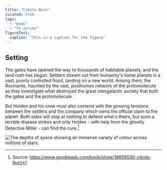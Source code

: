 ```yaml
---
title: "Cibola Burn"
curated: true
tags:
  - "book"
  - "tv series"
figureTest:
  caption: "This is a caption for the figure"
---
```


## Setting

The gates have opened the way to thousands of habitable planets, and the land rush has begun. Settlers stream out from humanity's home planets in a vast, poorly controlled flood, landing on a new world. Among them, the Rocinante, haunted by the vast, posthuman network of the protomolecule as they investigate what destroyed the great intergalactic society that built the gates and the protomolecule.

But Holden and his crew must also contend with the growing tensions between the settlers and the company which owns the official claim to the planet. Both sides will stop at nothing to defend what's theirs, but soon a terrible disease strikes and only Holden - with help from the ghostly Detective Miller - can find the cure.[^1]

![The depths of space showing an immense variety of colour across millions of stars.](./src/media/jeremy-thomas-E0AHdsENmDg-unsplash.jpg "Space by Jeremy Thomas")

[^1]: Source: https://www.goodreads.com/book/show/18656030-cibola-burn